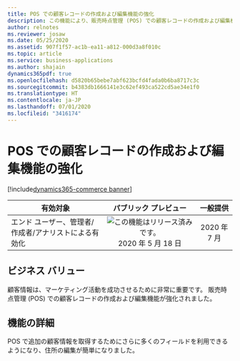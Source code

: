 ```yaml
---
title: POS での顧客レコードの作成および編集機能の強化
description: この機能により、販売時点管理 (POS) での顧客レコードの作成および編集機能が強化されます。
author: relnotes
ms.reviewer: josaw
ms.date: 05/25/2020
ms.assetid: 907f1f57-ac1b-ea11-a812-000d3a8f010c
ms.topic: article
ms.service: business-applications
ms.author: shajain
dynamics365pdf: true
ms.openlocfilehash: d5820b65bebe7abf623bcfd4fada0b6ba8717c3c
ms.sourcegitcommit: b4383db1666141e3c62ef493ca522cd5ae34e1f0
ms.translationtype: HT
ms.contentlocale: ja-JP
ms.lasthandoff: 07/01/2020
ms.locfileid: "3416174"
---
```

# <a name="enhanced-customer-record-creation-and-edit-capabilities-in-pos"></a>POS での顧客レコードの作成および編集機能の強化
[!include[dynamics365-commerce banner](../includes/dynamics365-commerce.md)]

| 有効対象    |  パブリック プレビュー | 一般提供 | 
| ---------- | :----------: |:----------: |
|エンド ユーザー、管理者/作成者/アナリストによる有効化|![この機能はリリース済みです。](/dynamics365-release-plan/media/green-checkmark.png "この機能はリリース済みです。") 2020 年 5 月 18 日| 2020 年 7 月|


## <a name="business-value"></a>ビジネス バリュー
<!-- bv start -->
顧客情報は、マーケティング活動を成功させるために非常に重要です。 販売時点管理 (POS) での顧客レコードの作成および編集機能が強化されました。
<!-- bv end -->



## <a name="feature-details"></a>機能の詳細
<!--feature detail start -->
POS で追加の顧客情報を取得するためにさらに多くのフィールドを利用できるようになり、住所の編集が簡単になりました。 
<!--feature detail end -->









